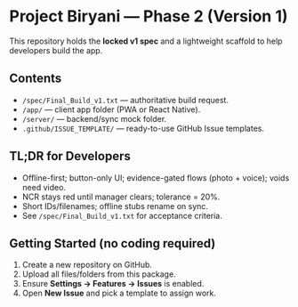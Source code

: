 # Project Biryani — Phase 2 (Version 1)

This repository holds the **locked v1 spec** and a lightweight scaffold to help developers build the app.

## Contents
- `/spec/Final_Build_v1.txt` — authoritative build request.
- `/app/` — client app folder (PWA or React Native).
- `/server/` — backend/sync mock folder.
- `.github/ISSUE_TEMPLATE/` — ready-to-use GitHub Issue templates.

## TL;DR for Developers
- Offline-first; button-only UI; evidence-gated flows (photo + voice); voids need video.
- NCR stays red until manager clears; tolerance = 20%.
- Short IDs/filenames; offline stubs rename on sync.
- See `/spec/Final_Build_v1.txt` for acceptance criteria.

## Getting Started (no coding required)
1. Create a new repository on GitHub.
2. Upload all files/folders from this package.
3. Ensure **Settings → Features → Issues** is enabled.
4. Open **New Issue** and pick a template to assign work.
